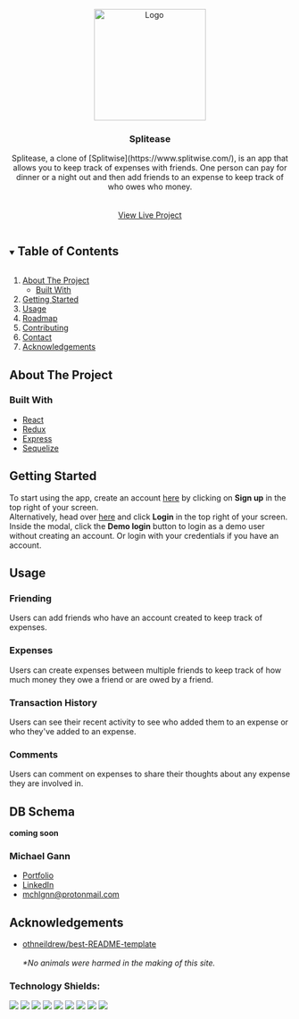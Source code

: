 <!--
*** Thanks for checking out the Best-README-Template. If you have a suggestion
*** that would make this better, please fork the repo and create a pull request
*** or simply open an issue with the tag "enhancement".
*** Thanks again! Now go create something AMAZING! :D
***
***
***
*** To avoid retyping too much info. Do a search and replace for the following:
*** github_username, buttery, twitter_handle, email, project_title, project_description
-->

<!-- PROJECT SHIELDS -->
<!--
*** I'm using markdown "reference style" links for readability.
*** Reference links are enclosed in brackets [ ] instead of parentheses ( ).
*** See the bottom of this document for the declaration of the reference variables
*** for contributors-url, forks-url, etc. This is an optional, concise syntax you may use.
*** https://www.markdownguide.org/basic-syntax/#reference-style-links
-->
<!-- [![Contributors][contributors-shield]][contributors-url] -->
<!-- [![Forks][forks-shield]][forks-url] -->

<!-- [![Stargazers][stars-shield]][stars-url] -->
<!-- [![Issues][issues-shield]][issues-url] -->
<!-- [![MIT License][license-shield]][license-url] -->
<!-- [![LinkedIn][linkedin-shield]][linkedin-url] -->

<!-- PROJECT LOGO -->

<!-- <br /> -->
<p align="center">
  <a href="https://github.com/michael-gann/splitwise-clone">
    <img src="images/petsy-logo.png" alt="Logo" width=200" height="200">
  </a>

  <h3 align="center">Splitease</h3>

  <p align="center">
    Splitease, a clone of [Splitwise](https://www.splitwise.com/), is an app that allows you to keep track of expenses with friends. One person can pay for dinner or a night out and then add friends to an expense to keep track of who owes who money.
    <br />
    <!-- <a href="https://github.com/michael-gann/buttery"><strong>Explore the docs »</strong></a> -->
    <br />
    <br />
    <a href="https://splitease.herokuapp.com/">View Live Project</a>
    <!-- · -->
    <!-- <a href="https://github.com/michael-gann/buttery/issues">Report Bug</a> -->
    <!-- · -->
    <!-- <a href="https://github.com/michael-gann/buttery/issues">Request Feature</a> -->
  </p>
</p>

<!-- TABLE OF CONTENTS -->
<details open="open">
  <summary><h2 style="display: inline-block">Table of Contents</h2></summary>
  <ol>
    <li>
      <a href="#about-the-project">About The Project</a>
      <ul>
        <li><a href="#built-with">Built With</a></li>
      </ul>
    </li>
    <li>
      <a href="#getting-started">Getting Started</a>
    </li>
    <li><a href="#usage">Usage</a></li>
    <li><a href="#roadmap">Roadmap</a></li>
    <li><a href="#contributing">Contributing</a></li>
    <li><a href="#contact">Contact</a></li>
    <li><a href="#acknowledgements">Acknowledgements</a></li>
  </ol>
</details>

<!-- ABOUT THE PROJECT -->
## About The Project

<!-- <p align="center">
  <img src="https://i.postimg.cc/kgg0M2cy/Screen-Shot-2021-02-15-at-12-22-49-PM.png" alt="screenshot of app" width="80%">
</p> -->

<!-- ![Alt Text](https://media.giphy.com/media/ClZZPi3QXgXXoNRyyG/giphy.gif) -->

### Built With

* [React](https://reactjs.org/)
* [Redux](https://redux.js.org/)
* [Express](https://expressjs.com/)
* [Sequelize](https://sequelize.org/)

<!-- GETTING STARTED -->
## Getting Started

To start using the app, create an account [here](https://splitease.herokuapp.com/signup) by clicking on **Sign up** in the top right of your screen.<br> Alternatively, head over [here](https://splitease.herokuapp.com/login) and click **Login** in the top right of your screen. Inside the modal, click the **Demo login** button to login as a demo user without creating an account. Or login with your credentials if you have an account.

<!-- ### Prerequisites

* npm

  ```sh
  npm install npm@latest -g
  ```

### Installation

1. Clone the repo

   ```sh
   git clone https://github.com/michael-gann/buttery.git
   ```

2. Install NPM packages

   ```sh
   npm install
   ```

3. Change directory to app and install backend packages using pip

  ```sh
  pip install
  ``` -->

<!-- USAGE EXAMPLES -->
## Usage

### Friending
Users can add friends who have an account created to keep track of expenses.


### Expenses
Users can create expenses between multiple friends to keep track of how much money they owe a friend or are owed by a friend.


### Transaction History
Users can see their recent activity to see who added them to an expense or who they've added to an expense.


### Comments
Users can comment on expenses to share their thoughts about any expense they are involved in.

## DB Schema

**coming soon**
<!-- <p align="center">
<img src="https://i.imgur.com/pQqWg7M.png" width="80%">
</p> -->

### Michael Gann

- [Portfolio](https://michael-gann.github.io/michael-gann.github.io/)
- [LinkedIn](https://www.linkedin.com/in/michael-gann-1a2161201/)
- mchlgnn@protonmail.com

<!-- ACKNOWLEDGEMENTS -->

## Acknowledgements

* [othneildrew/best-README-template](https://github.com/othneildrew/Best-README-Template)
<br> <br> *\*No animals were harmed in the making of this site.*

<!-- MARKDOWN LINKS & IMAGES -->
<!-- https://www.markdownguide.org/basic-syntax/#reference-style-links -->
[contributors-shield]: https://img.shields.io/github/contributors/michael-gann/repo.svg?style=for-the-badge
[contributors-url]: https://github.com/michael-gann/buttery/graphs/contributors
[forks-shield]: https://img.shields.io/github/forks/michael-gann/repo.svg?style=for-the-badge
[forks-url]: https://github.com/michael-gann/repo/network/members
[stars-shield]: https://img.shields.io/github/stars/michael-gann/buttery.svg?style=for-the-badge
[stars-url]: https://github.com/michael-gann/buttery/stargazers
[issues-shield]: https://img.shields.io/github/issues/michael-gann/repo.svg?style=for-the-badge
[issues-url]: https://github.com/michael-gann/buttery/issues
[license-shield]: https://img.shields.io/github/license/michael-gann/repo.svg?style=for-the-badge
[license-url]: https://github.com/michael-gann/repo/blob/master/LICENSE.txt
[linkedin-shield]: https://img.shields.io/badge/-LinkedIn-black.svg?style=for-the-badge&logo=linkedin&colorB=555
[linkedin-url]: https://www.linkedin.com/in/michael-gann-1a2161201/
[react-url]: https://img.shields.io/badge/react


### Technology Shields:
![](https://img.shields.io/badge/Tools-npm-informational?style=flat&logo=NPM&logoColor=white&color=ff8300) ![](https://img.shields.io/badge/Tools-Nodemon-informational?style=flat&logo=Nodemon&logoColor=white&color=ff8300) ![](https://img.shields.io/badge/Tools-Node.js-informational?style=flat&logo=Node.js&logoColor=white&color=ff8300) ![](https://img.shields.io/badge/Tools-Git-informational?style=flat&logo=Git&logoColor=white&color=ff8300) ![](https://img.shields.io/badge/Tools-Postman-informational?style=flat&logo=Postman&logoColor=white&color=ff8300) ![](https://img.shields.io/badge/Tools-PostgreSQL-informational?style=flat&logo=PostgreSQL&logoColor=white&color=ff8300) ![](https://img.shields.io/badge/Code-JavaScript-informational?style=flat&logo=JavaScript&logoColor=white&color=ff0000) ![](https://img.shields.io/badge/Code-HTML-informational?style=flat&logo=HTML5&logoColor=white&color=ff0000) ![](https://img.shields.io/badge/Code-CSS-informational?style=flat&logo=CSS3&logoColor=white&color=ff0000)

